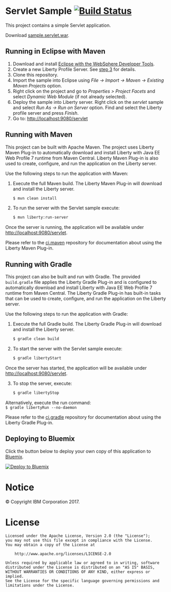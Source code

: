 Servlet Sample [![Build Status](https://travis-ci.org/WASdev/sample.servlet.svg?branch=master)](https://travis-ci.org/WASdev/sample.servlet)
==============

This project contains a simple Servlet application.

Download [sample.servlet.war](https://jitpack.io/com/github/WASdev/sample.servlet/2.1.0/sample.servlet-2.1.0.war).

## Running in Eclipse with Maven

1. Download and install [Eclipse with the WebSphere Developer Tools](https://developer.ibm.com/wasdev/downloads/liberty-profile-using-eclipse/).
2. Create a new Liberty Profile Server. See [step 3](https://developer.ibm.com/wasdev/downloads/liberty-profile-using-eclipse/) for details.
3. Clone this repository.
4. Import the sample into Eclipse using *File -> Import -> Maven -> Existing Maven Projects* option.
5. Right click on the project and go to *Properties > Project Facets* and select *Dynamic Web Module* (if not already selected).
6. Deploy the sample into Liberty server. Right click on the *servlet* sample and select *Run As -> Run on Server* option. Find and select the Liberty profile server and press *Finish*. 
7. Go to: [http://localhost:9080/servlet](http://localhost:9080/servlet)

## Running with Maven

This project can be built with Apache Maven. The project uses Liberty Maven Plug-in to automatically download and install Liberty with Java EE Web Profile 7 runtime from Maven Central. Liberty Maven Plug-in is also used to create, configure, and run the application on the Liberty server. 

Use the following steps to run the application with Maven:

1. Execute the full Maven build. The Liberty Maven Plug-in will download and install the Liberty server.
    ```bash
    $ mvn clean install
    ```

2. To run the server with the Servlet sample execute:
    ```bash
    $ mvn liberty:run-server
    ```

Once the server is running, the application will be available under [http://localhost:9080/servlet](http://localhost:9080/servlet).

Please refer to the [ci.maven](http://github.com/WASDev/ci.maven) repository for documentation about using the Liberty Maven Plug-in.

## Running with Gradle

This project can also be built and run with Gradle. The provided `build.gradle` file applies the Liberty Gradle Plug-in and is configured to automatically download and install Liberty with Java EE Web Profile 7 runtime from Maven Central. The Liberty Gradle Plug-in has built-in tasks that can be used to create, configure, and run the application on the Liberty server.
  
Use the following steps to run the application with Gradle:

1. Execute the full Gradle build. The Liberty Gradle Plug-in will download and install the Liberty server.
    ```bash
    $ gradle clean build
    ```
    
2. To start the server with the Servlet sample execute:
    ```bash
    $ gradle libertyStart
    ```
    
Once the server has started, the application will be available under [http://localhost:9080/servlet](http://localhost:9080/servlet).

3. To stop the server, execute:
    ```bash
    $ gradle libertyStop
    ```  
    
Alternatively, execute the run command:  
    ```
    $ gradle libertyRun --no-daemon
    ```

Please refer to the [ci.gradle](http://github.com/WASDev/ci.gradle) repository for documentation about using the Liberty Gradle Plug-in.

## Deploying to Bluemix

Click the button below to deploy your own copy of this application to [Bluemix](https://bluemix.net).

[![Deploy to Bluemix](https://bluemix.net/deploy/button.png)](https://bluemix.net/deploy?repository=https://github.com/WASdev/sample.servlet.git)

# Notice

© Copyright IBM Corporation 2017.

# License

```text
Licensed under the Apache License, Version 2.0 (the "License");
you may not use this file except in compliance with the License.
You may obtain a copy of the License at

    http://www.apache.org/licenses/LICENSE-2.0

Unless required by applicable law or agreed to in writing, software
distributed under the License is distributed on an "AS IS" BASIS,
WITHOUT WARRANTIES OR CONDITIONS OF ANY KIND, either express or implied.
See the License for the specific language governing permissions and
limitations under the License.
````

[Liberty Maven Plug-in]: https://github.com/WASdev/ci.maven


